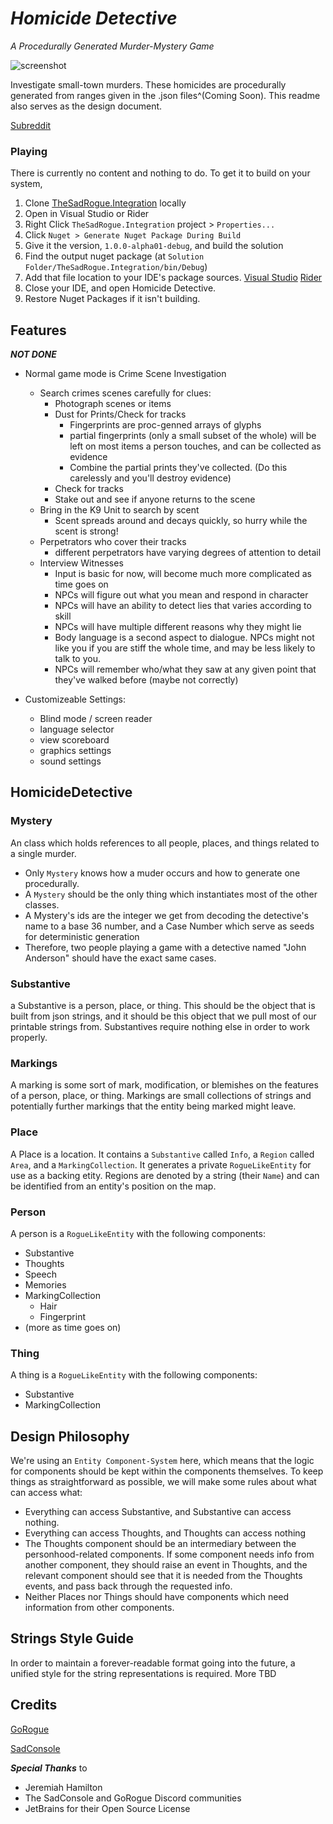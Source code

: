 # _Homicide Detective_
_A Procedurally Generated Murder-Mystery Game_

![screenshot](https://i.imgur.com/gS5WIyC.gif "an image of how the game will look when it's done (roughly)")

Investigate small-town murders. These homicides are procedurally generated from ranges given in the .json files^(Coming Soon). This readme also serves as the design document.

[Subreddit](https://www.reddit.com/r/HomicideDetective )

### Playing

There is currently no content and nothing to do. To get it to build on your system,

1. Clone [TheSadRogue.Integration](https://github.com/thesadrogue/TheSadRogue.Integration ) locally
2. Open in Visual Studio or Rider
3. Right Click `TheSadRogue.Integration` project > `Properties...`
4. Click `Nuget > Generate Nuget Package During Build`
5. Give it the version, `1.0.0-alpha01-debug`, and build the solution
6. Find the output nuget package (at `Solution Folder/TheSadRogue.Integration/bin/Debug`)
7. Add that file location to your IDE's package sources. [Visual Studio](https://support.microsoft.com/en-us/topic/how-to-use-a-local-package-repository-79a79bd8-090e-78f6-b396-8d03cee41981 ) [Rider](https://www.jetbrains.com/help/rider/Using_NuGet.html#sources )
8. Close your IDE, and open Homicide Detective.
9. Restore Nuget Packages if it isn't building.

## Features
***NOT DONE***

- Normal game mode is Crime Scene Investigation
	- Search crimes scenes carefully for clues:
		- Photograph scenes or items
		- Dust for Prints/Check for tracks
			- Fingerprints are proc-genned arrays of glyphs
			- partial fingerprints (only a small subset of the whole) will be left on most items a person touches, and can be collected as evidence
			- Combine the partial prints they've collected. (Do this carelessly and you'll destroy evidence)
		- Check for tracks
		- Stake out and see if anyone returns to the scene
	- Bring in the K9 Unit to search by scent
		- Scent spreads around and decays quickly, so hurry while the scent is strong!
	- Perpetrators who cover their tracks
		- different perpetrators have varying degrees of attention to detail
	- Interview Witnesses
		- Input is basic for now, will become much more complicated as time goes on
		- NPCs will figure out what you mean and respond in character
		- NPCs will have an ability to detect lies that varies according to skill
		- NPCs will have multiple different reasons why they might lie
		- Body language is a second aspect to dialogue. NPCs might not like you if you are stiff the whole time, and may be less likely to talk to you.
		- NPCs will remember who/what they saw at any given point that they've walked before (maybe not correctly)

- Customizeable Settings:
	- Blind mode / screen reader
	- language selector
	- view scoreboard
	- graphics settings
	- sound settings

## HomicideDetective


### Mystery
An class which holds references to all people, places, and things related to a single murder. 
- Only `Mystery` knows how a muder occurs and how to generate one procedurally.
- A `Mystery` should be the only thing which instantiates most of the other classes. 
- A Mystery's ids are the integer we get from decoding the detective's name to a base 36 number, and a Case Number which serve as seeds for deterministic generation
- Therefore, two people playing a game with a detective named "John Anderson" should have the exact same cases.

### Substantive
a Substantive is a person, place, or thing. This should be the object that is built from json strings, and it should be this object that we pull most of our printable strings from. Substantives require nothing else in order to work properly.

### Markings
A marking is some sort of mark, modification, or blemishes on the features of a person, place, or thing. Markings are small collections of strings and potentially further markings that the entity being marked might leave.

### Place
A Place is a location. It contains a `Substantive` called `Info`, a `Region` called `Area`, and a `MarkingCollection`. It generates a private `RogueLikeEntity` for use as a backing etity. Regions are denoted by a string (their `Name`) and can be identified from an entity's position on the map.

### Person
A person is a `RogueLikeEntity` with the following components:
- Substantive
- Thoughts
- Speech
- Memories
- MarkingCollection
  - Hair
  - Fingerprint
- (more as time goes on)

### Thing
A thing is a `RogueLikeEntity` with the following components:
- Substantive
- MarkingCollection

## Design Philosophy
We're using an `Entity Component-System` here, which means that the logic for components should be kept within the components themselves. To keep things as straightforward as possible, we will make some rules about what can access what:
- Everything can access Substantive, and Substantive can access nothing.
- Everything can access Thoughts, and Thoughts can access nothing
- The Thoughts component should be an intermediary between the personhood-related components. If some component needs info from another component, they should raise an event in Thoughts, and the relevant component should see that it is needed from the Thoughts events, and pass back through the requested info.
- Neither Places nor Things should have components which need information from other components.

## Strings Style Guide
In order to maintain a forever-readable format going into the future, a unified style for the string representations is required. More TBD

## Credits

[GoRogue](https://github.com/Chris3606/GoRogue )

[SadConsole](https://github.com/SadConsole/SadConsole )

___Special Thanks___ to

* Jeremiah Hamilton
* The SadConsole and GoRogue Discord communities
* JetBrains for their Open Source License
